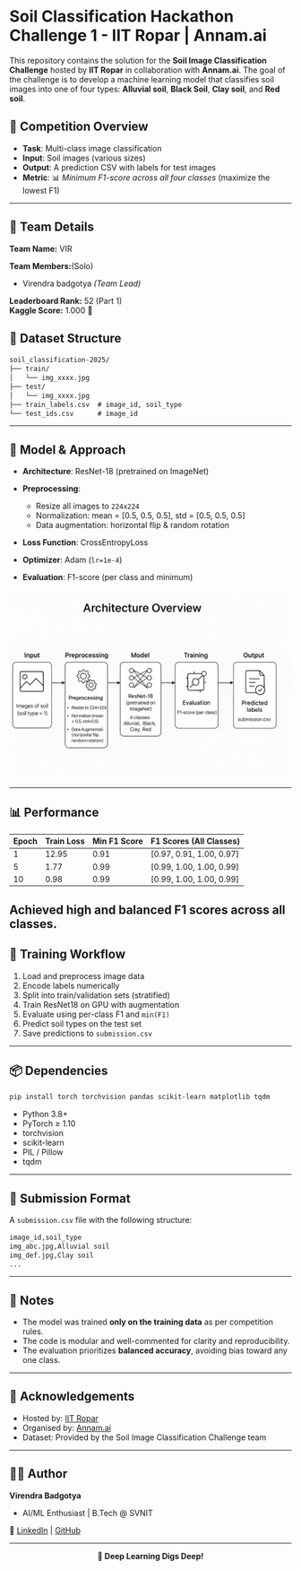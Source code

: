 #  Soil Classification Hackathon Challenge 1 - IIT Ropar | Annam.ai

This repository contains the solution for the **Soil Image Classification Challenge** hosted by **IIT Ropar** in collaboration with **Annam.ai**. The goal of the challenge is to develop a machine learning model that classifies soil images into one of four types: **Alluvial soil**, **Black Soil**, **Clay soil**, and **Red soil**.

## 🏁 Competition Overview

* **Task**: Multi-class image classification
* **Input**: Soil images (various sizes)
* **Output**: A prediction CSV with labels for test images
* **Metric**: 📊 *Minimum F1-score across all four classes* (maximize the lowest F1)

---
## 👥 Team Details

**Team Name:** VIR

**Team Members:**(Solo)
- Virendra badgotya *(Team Lead)*


**Leaderboard Rank:** 52 (Part 1)  
**Kaggle Score:** 1.000 🎯


## 📂 Dataset Structure

```
soil_classification-2025/
├── train/
│   └── img_xxxx.jpg
├── test/
│   └── img_xxxx.jpg
├── train_labels.csv  # image_id, soil_type
└── test_ids.csv      # image_id
```

---

## 🧠 Model & Approach

* **Architecture**: ResNet-18 (pretrained on ImageNet)
* **Preprocessing**:

  * Resize all images to `224x224`
  * Normalization: mean = \[0.5, 0.5, 0.5], std = \[0.5, 0.5, 0.5]
  * Data augmentation: horizontal flip & random rotation
* **Loss Function**: CrossEntropyLoss
* **Optimizer**: Adam (`lr=1e-4`)
* **Evaluation**: F1-score (per class and minimum)
<img src="challenge-1/docs/cards/Architecture.png" alt="Soil Image" width="700"/>


---

## 📊 Performance

| Epoch | Train Loss | Min F1 Score | F1 Scores (All Classes)   |
| ----- | ---------- | ------------ | ------------------------- |
| 1     | 12.95      | 0.91         | \[0.97, 0.91, 1.00, 0.97] |
| 5     | 1.77       | 0.99         | \[0.99, 1.00, 1.00, 0.99] |
| 10    | 0.98       | 0.99         | \[0.99, 1.00, 1.00, 0.99] |

Achieved **high and balanced F1 scores** across all classes.
---

## 🔄 Training Workflow

1. Load and preprocess image data
2. Encode labels numerically
3. Split into train/validation sets (stratified)
4. Train ResNet18 on GPU with augmentation
5. Evaluate using per-class F1 and `min(F1)`
6. Predict soil types on the test set
7. Save predictions to `submission.csv`

---

## 📦 Dependencies

```bash
pip install torch torchvision pandas scikit-learn matplotlib tqdm
```

* Python 3.8+
* PyTorch ≥ 1.10
* torchvision
* scikit-learn
* PIL / Pillow
* tqdm

---

## 📌 Submission Format

A `submission.csv` file with the following structure:

```csv
image_id,soil_type
img_abc.jpg,Alluvial soil
img_def.jpg,Clay soil
...
```

---

## 📣 Notes

* The model was trained **only on the training data** as per competition rules.
* The code is modular and well-commented for clarity and reproducibility.
* The evaluation prioritizes **balanced accuracy**, avoiding bias toward any one class.

---

## 🤝 Acknowledgements

* Hosted by: [IIT Ropar](https://www.iitrpr.ac.in)
* Organised by: [Annam.ai](https://annam.ai)
* Dataset: Provided by the Soil Image Classification Challenge team

---

## 🧑‍💻 Author

**Virendra Badgotya**
* AI/ML Enthusiast | B.Tech @ SVNIT

🔗 [LinkedIn](https://www.linkedin.com/in/virendra-badgotya/) | [GitHub](https://github.com/vir123-devf)

---
<p align="center">
  <strong>🌱 Deep Learning Digs Deep!</strong>
</p> 
